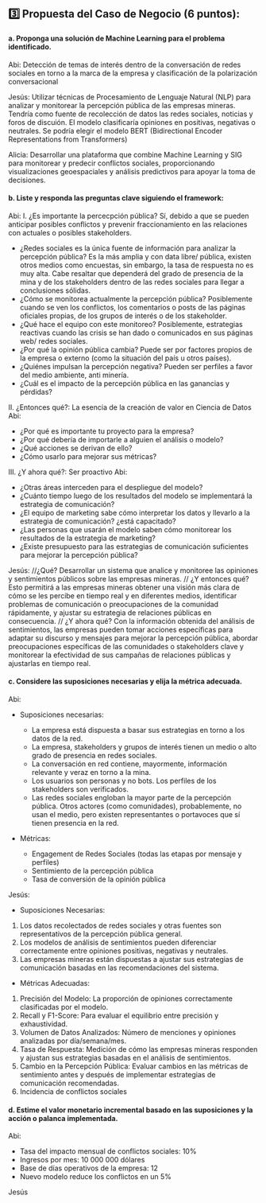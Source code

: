 ## 3️⃣ Propuesta del Caso de Negocio (6 puntos):

#### a. Proponga una solución de Machine Learning para el problema identificado.

Abi: Detección de temas de interés dentro de la conversación de redes sociales en torno a la marca de la empresa y clasificación de la polarización conversacional

Jesús: Utilizar técnicas de Procesamiento de Lenguaje Natural (NLP) para analizar y monitorear la percepción pública de las empresas mineras. Tendría como fuente de recolección de datos las redes sociales, noticias y foros de discuión. El modelo clasificaría opiniones en positivas, negativas o neutrales. Se podría elegir el modelo BERT (Bidirectional Encoder Representations from Transformers)

Alicia: Desarrollar una plataforma que combine Machine Learning y SIG para monitorear y predecir conflictos sociales, proporcionando visualizaciones geoespaciales y análisis predictivos para apoyar la toma de decisiones.

#### b. Liste y responda las preguntas clave siguiendo el framework: 

Abi:
I. ¿Es importante la percecpción pública? Sí, debido a que se pueden anticipar posibles conflictos y prevenir fraccionamiento en las relaciones con actuales o posibles stakeholders.
* ¿Redes sociales es la única fuente de información para analizar la percepción pública? Es la más amplia y con data libre/ pública, existen otros medios como encuestas, sin embargo, la tasa de respuesta no es muy alta. Cabe resaltar que dependerá del grado de presencia de la mina y de los stakeholders dentro de las redes sociales para llegar a conclusiones sólidas.
* ¿Cómo se monitorea actualmente la percepción pública? Posiblemente cuando se ven los conflictos, los comentarios o posts de las páginas oficiales propias, de los grupos de interés o de los stakeholder.
* ¿Qué hace el equipo con este monitoreo? Posiblemente, estrategias reactivas cuando las crisis se han dado o comunicados en sus páginas web/ redes sociales.
* ¿Por qué la opinión pública cambia? Puede ser por factores propios de la empresa o externo (como la situación del país u otros países).
* ¿Quiénes impulsan la percepción negativa? Pueden ser perfiles a favor del medio ambiente, anti minería.
* ¿Cuál es el impacto de la percepción pública en las ganancias y pérdidas?

II. ¿Entonces qué?: La esencia de la creación de valor en Ciencia de Datos
Abi:
* ¿Por qué es importante tu proyecto para la empresa?
* ¿Por qué debería de importarle a alguien el análisis o modelo?
* ¿Qué acciones se derivan de ello?
* ¿Cómo usarlo para mejorar sus métricas?
  
III. ¿Y ahora qué?: Ser proactivo 
Abi:
* ¿Otras áreas interceden para el despliegue del modelo?
* ¿Cuánto tiempo luego de los resultados del modelo se implementará la estrategia de comunicación?
* ¿El equipo de marketing sabe cómo interpretar los datos y llevarlo a la estrategia de comunicación? ¿está capacitado?
* ¿Las personas que usarán el modelo saben cómo monitorear los resultados de la estrategia de marketing?
* ¿Existe presupuesto para las estrategias de comunicación suficientes para mejorar la percepción pública?


Jesús: 
//¿Qué? Desarrollar un sistema que analice y monitoree las opiniones y sentimientos públicos sobre las empresas mineras.
// ¿Y entonces qué? Esto permitirá a las empresas mineras obtener una visión más clara de cómo se les percibe en tiempo real y en diferentes medios, identificar problemas de comunicación o preocupaciones de la comunidad rápidamente, y ajustar su estrategia de relaciones públicas en consecuencia.
// ¿Y ahora qué? Con la información obtenida del análisis de sentimientos, las empresas pueden tomar acciones específicas para adaptar su discurso y mensajes para mejorar la percepción pública, abordar preocupaciones específicas de las comunidades o stakeholders clave y monitorear la efectividad de sus campañas de relaciones públicas y ajustarlas en tiempo real.

#### c. Considere las suposiciones necesarias y elija la métrica adecuada.

Abi:
- Suposiciones necesarias:
  * La empresa está dispuesta a basar sus estrategias en torno a los datos de la red.
  * La empresa, stakeholders y grupos de interés tienen un medio o alto grado de presencia en redes sociales.
  * La conversación en red contiene, mayormente, información relevante y veraz en torno a la mina.
  * Los usuarios son personas y no bots. Los perfiles de los stakeholders son verificados.
  * Las redes sociales engloban la mayor parte de la percepción pública. Otros actores (como comunidades), probablemente, no usan el medio, pero existen representantes o portavoces que sí tienen presencia en la red.
 
- Métricas:
  * Engagement de Redes Sociales (todas las etapas por mensaje y perfiles)
  * Sentimiento de la percepción pública
  * Tasa de conversión de la opinión pública

Jesús:
- Suposiciones Necesarias:
1.	Los datos recolectados de redes sociales y otras fuentes son representativos de la percepción pública general.
2.	Los modelos de análisis de sentimientos pueden diferenciar correctamente entre opiniones positivas, negativas y neutrales.
3.	Las empresas mineras están dispuestas a ajustar sus estrategias de comunicación basadas en las recomendaciones del sistema.

- Métricas Adecuadas:
1.	Precisión del Modelo: La proporción de opiniones correctamente clasificadas por el modelo.
2.	Recall y F1-Score: Para evaluar el equilibrio entre precisión y exhaustividad.
3.	Volumen de Datos Analizados: Número de menciones y opiniones analizadas por día/semana/mes.
4.	Tasa de Respuesta: Medición de cómo las empresas mineras responden y ajustan sus estrategias basadas en el análisis de sentimientos.
5.	Cambio en la Percepción Pública:  Evaluar cambios en las métricas de sentimiento antes y después de implementar estrategias de comunicación recomendadas.
6.	Incidencia de conflictos sociales

#### d. Estime el valor monetario incremental basado en las suposiciones y la acción o palanca implementada.

Abi: 
* Tasa del impacto mensual de conflictos sociales: 10%
* Ingresos por mes: 10 000 000 dólares
* Base de días operativos de la empresa: 12
* Nuevo modelo reduce los conflictos en un 5%



Jesús
